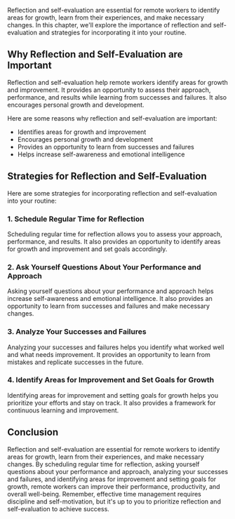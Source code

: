 
Reflection and self-evaluation are essential for remote workers to identify areas for growth, learn from their experiences, and make necessary changes. In this chapter, we'll explore the importance of reflection and self-evaluation and strategies for incorporating it into your routine.

Why Reflection and Self-Evaluation are Important
------------------------------------------------

Reflection and self-evaluation help remote workers identify areas for growth and improvement. It provides an opportunity to assess their approach, performance, and results while learning from successes and failures. It also encourages personal growth and development.

Here are some reasons why reflection and self-evaluation are important:

- Identifies areas for growth and improvement
- Encourages personal growth and development
- Provides an opportunity to learn from successes and failures
- Helps increase self-awareness and emotional intelligence

Strategies for Reflection and Self-Evaluation
---------------------------------------------

Here are some strategies for incorporating reflection and self-evaluation into your routine:

### 1. Schedule Regular Time for Reflection

Scheduling regular time for reflection allows you to assess your approach, performance, and results. It also provides an opportunity to identify areas for growth and improvement and set goals accordingly.

### 2. Ask Yourself Questions About Your Performance and Approach

Asking yourself questions about your performance and approach helps increase self-awareness and emotional intelligence. It also provides an opportunity to learn from successes and failures and make necessary changes.

### 3. Analyze Your Successes and Failures

Analyzing your successes and failures helps you identify what worked well and what needs improvement. It provides an opportunity to learn from mistakes and replicate successes in the future.

### 4. Identify Areas for Improvement and Set Goals for Growth

Identifying areas for improvement and setting goals for growth helps you prioritize your efforts and stay on track. It also provides a framework for continuous learning and improvement.

Conclusion
----------

Reflection and self-evaluation are essential for remote workers to identify areas for growth, learn from their experiences, and make necessary changes. By scheduling regular time for reflection, asking yourself questions about your performance and approach, analyzing your successes and failures, and identifying areas for improvement and setting goals for growth, remote workers can improve their performance, productivity, and overall well-being. Remember, effective time management requires discipline and self-motivation, but it's up to you to prioritize reflection and self-evaluation to achieve success.
